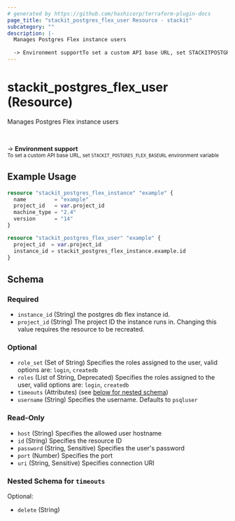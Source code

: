 ```yaml
---
# generated by https://github.com/hashicorp/terraform-plugin-docs
page_title: "stackit_postgres_flex_user Resource - stackit"
subcategory: ""
description: |-
  Manages Postgres Flex instance users
  
  -> Environment supportTo set a custom API base URL, set STACKITPOSTGRESFLEX_BASEURL environment variable
---
```


# stackit_postgres_flex_user (Resource)

Manages Postgres Flex instance users

<br />

-> __Environment support__<br /><small>To set a custom API base URL, set <code>STACKIT_POSTGRES_FLEX_BASEURL</code> environment variable </small>

## Example Usage

```terraform
resource "stackit_postgres_flex_instance" "example" {
  name         = "example"
  project_id   = var.project_id
  machine_type = "2.4"
  version      = "14"
}

resource "stackit_postgres_flex_user" "example" {
  project_id  = var.project_id
  instance_id = stackit_postgres_flex_instance.example.id
}
```

<!-- schema generated by tfplugindocs -->
## Schema

### Required

- `instance_id` (String) the postgres db flex instance id.
- `project_id` (String) The project ID the instance runs in. Changing this value requires the resource to be recreated.

### Optional

- `role_set` (Set of String) Specifies the roles assigned to the user, valid options are: `login`, `createdb`
- `roles` (List of String, Deprecated) Specifies the roles assigned to the user, valid options are: `login`, `createdb`
- `timeouts` (Attributes) (see [below for nested schema](#nestedatt--timeouts))
- `username` (String) Specifies the username. Defaults to `psqluser`

### Read-Only

- `host` (String) Specifies the allowed user hostname
- `id` (String) Specifies the resource ID
- `password` (String, Sensitive) Specifies the user's password
- `port` (Number) Specifies the port
- `uri` (String, Sensitive) Specifies connection URI

<a id="nestedatt--timeouts"></a>
### Nested Schema for `timeouts`

Optional:

- `delete` (String)



